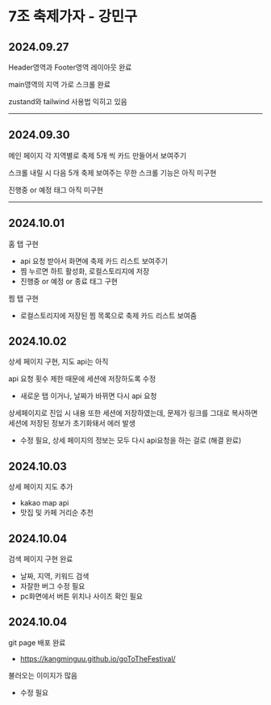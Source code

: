 # 7조 축제가자 - 강민구

## 2024.09.27

Header영역과 Footer영역 레이아웃 완료

main영역의 지역 가로 스크롤 완료

zustand와 tailwind 사용법 익히고 있음

---

## 2024.09.30

메인 페이지 각 지역별로 축제 5개 씩 카드 만들어서 보여주기

스크롤 내릴 시 다음 5개 축제 보여주는 무한 스크롤 기능은 아직 미구현

진행중 or 예정 태그 아직 미구현

---

## 2024.10.01

홈 탭 구현
- api 요청 받아서 화면에 축제 카드 리스트 보여주기
- 찜 누르면 하트 활성화, 로컬스토리지에 저장
- 진행중 or 예정 or 종료 태그 구현

찜 탭 구현
- 로컬스토리지에 저장된 찜 목록으로 축제 카드 리스트 보여줌

## 2024.10.02

상세 페이지 구현, 지도 api는 아직

api 요청 횟수 제한 때문에 세션에 저장하도록 수정
- 새로운 탭 이거나, 날짜가 바뀌면 다시 api 요청

상세페이지로 진입 시 내용 또한 세션에 저장하였는데,
문제가 링크를 그대로 복사하면 세션에 저장된 정보가 초기화돼서 에러 발생
- 수정 필요, 상세 페이지의 정보는 모두 다시 api요청을 하는 걸로 (해결 완료)

## 2024.10.03

상세 페이지 지도 추가
- kakao map api
- 맛집 및 카페 거리순 추천

## 2024.10.04

검색 페이지 구현 완료
- 날짜, 지역, 키워드 검색
- 자잘한 버그 수정 필요
- pc화면에서 버튼 위치나 사이즈 확인 필요

## 2024.10.04

git page 배포 완료
- https://kangminguu.github.io/goToTheFestival/

불러오는 이미지가 많음
- 수정 필요